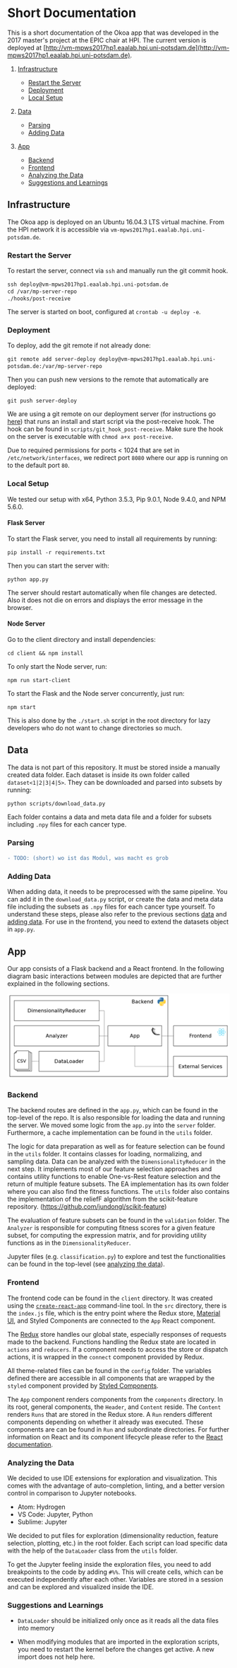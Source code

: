 # Short Documentation

This is a short documentation of the Okoa app that was developed in the 2017 master's project at the EPIC chair at HPI. The current version is deployed at [http://vm-mpws2017hp1.eaalab.hpi.uni-potsdam.de](http://vm-mpws2017hp1.eaalab.hpi.uni-potsdam.de).

1.  [Infrastructure](#infrastructure)
    * [Restart the Server](#server-restart)
    * [Deployment](#deployment)
    * [Local Setup](#local-setup)
2.  [Data](#data)
    * [Parsing](#parsing)
    * [Adding Data](#adding-data)
3.  [App](#app)

    * [Backend](#backend)
    * [Frontend](#frontend)
    * [Analyzing the Data](#analyzing-data)
    * [Suggestions and Learnings](#suggestions-learnings)

<a name="infrastructure"/>

## Infrastructure

The Okoa app is deployed on an Ubuntu 16.04.3 LTS virtual machine. From the HPI network it is accessible via `vm-mpws2017hp1.eaalab.hpi.uni-potsdam.de`.

<a name="server-restart"/>

### Restart the Server

To restart the server, connect via `ssh` and manually run the git commit hook.

```
ssh deploy@vm-mpws2017hp1.eaalab.hpi.uni-potsdam.de
cd /var/mp-server-repo
./hooks/post-receive
```

The server is started on boot, configured at `crontab -u deploy -e`.

<a name="deployment"/>

### Deployment

To deploy, add the git remote if not already done:

```
git remote add server-deploy deploy@vm-mpws2017hp1.eaalab.hpi.uni-potsdam.de:/var/mp-server-repo
```

Then you can push new versions to the remote that automatically are deployed:

```
git push server-deploy
```

We are using a git remote on our deployment server (for instructions go [here](https://gist.github.com/noelboss/3fe13927025b89757f8fb12e9066f2fa)) that runs an install and start script via the post-receive hook. The hook can be found in `scripts/git_hook_post-receive`. Make sure the hook on the server is executable with `chmod a+x post-receive`.

Due to required permissions for ports < 1024 that are set in `/etc/network/interfaces`, we redirect port `8080` where our app is running on to the default port `80`.

<a name="local-setup"/>

### Local Setup

We tested our setup with x64, Python 3.5.3, Pip 9.0.1, Node 9.4.0, and NPM 5.6.0.

#### Flask Server

To start the Flask server, you need to install all requirements by running:

```
pip install -r requirements.txt
```

Then you can start the server with:

```
python app.py
```

The server should restart automatically when file changes are detected. Also it does not die on errors and displays the error message in the browser.

#### Node Server

Go to the client directory and install dependencies:

```
cd client && npm install
```

To only start the Node server, run:

```
npm run start-client
```

To start the Flask and the Node server concurrently, just run:

```
npm start
```

This is also done by the `./start.sh` script in the root directory for lazy developers who do not want to change directories so much.

<a name="data"/>

## Data

The data is not part of this repository. It must be stored inside a manually created data folder.
Each dataset is inside its own folder called `dataset<1|2|3|4|5>`.
They can be downloaded and parsed into subsets by running:

```
python scripts/download_data.py
```

Each folder contains a data and meta data file and a folder for subsets including `.npy` files for each cancer type.

<a name="parsing"/>

### Parsing

```diff
- TODO: (short) wo ist das Modul, was macht es grob
```

<a name="adding-data"/>

### Adding Data

When adding data, it needs to be preprocessed with the same pipeline.
You can add it in the `download_data.py` script, or create the data and meta data file including the subsets as `.npy` files for each cancer type yourself.
To understand these steps, please also refer to the previous sections [data](#data) and [adding data](#adding-data).
For use in the frontend, you need to extend the datasets object in `app.py`.

<a name="app"/>

## App

Our app consists of a Flask backend and a React frontend. In the following diagram basic interactions between modules are depicted that are further explained in the following sections.

![Architecture](architecture.png)

<a name="backend"/>

### Backend

The backend routes are defined in the `app.py`, which can be found in the top-level of the repo. It is also responsible for loading the data and running the server. We moved some logic from the `app.py` into the `server` folder. Furthermore, a cache implementation can be found in the `utils` folder.

The logic for data preparation as well as for feature selection can be found in the `utils` folder. It contains classes for loading, normalizing, and sampling data. Data can be analyzed with the `DimensionalityReducer` in the next step. It implements most of our feature selection approaches and contains utility functions to enable One-vs-Rest feature selection and the return of multiple feature subsets.
The EA implementation has its own folder where you can also find the fitness functions.
The `utils` folder also contains the implementation of the reliefF algorithm from the scikit-feature repository. (https://github.com/jundongl/scikit-feature)

The evaluation of feature subsets can be found in the `validation` folder. The `Analyzer` is responsible for computing fitness scores for a given feature subset, for computing the expression matrix, and for providing utility functions as in the `DimensionalityReducer`.

Jupyter files (e.g. `classification.py`) to explore and test the functionalities can be found in the top-level (see [analyzing the data](#analyzing-data)).

<a name="frontend"/>

### Frontend

The frontend code can be found in the `client` directory. It was created using the [`create-react-app`](https://github.com/facebook/create-react-app) command-line tool. In the `src` directory, there is the `index.js` file, which is the entry point where the Redux store, [Material UI](http://www.material-ui.com/#/), and Styled Components are connected to the `App` React component.

The [Redux](https://redux.js.org/) store handles our global state, especially responses of requests made to the backend. Functions handling the Redux state are located in `actions` and `reducers`. If a component needs to access the store or dispatch actions, it is wrapped in the `connect` component provided by Redux.

All theme-related files can be found in the `config` folder. The variables defined there are accessible in all components that are wrapped by the `styled` component provided by [Styled Components](https://www.styled-components.com/).

The `App` component renders components from the `components` directory. In its root, general components, the `Header`, and `Content` reside. The `Content` renders `Runs` that are stored in the Redux store. A `Run` renders different components depending on whether it already was executed. These components are can be found in `Run` and subordinate directories. For further information on React and its component lifecycle please refer to the [React documentation](https://reactjs.org/docs/hello-world.html).

<a name="analyzing-data"/>

### Analyzing the Data

We decided to use IDE extensions for exploration and visualization.
This comes with the advantage of auto-completion, linting, and a better version control in comparison to Jupyter notebooks.

* Atom: Hydrogen
* VS Code: Jupyter, Python
* Sublime: Jupyter

We decided to put files for exploration (dimensionality reduction, feature selection, plotting, etc.) in the root folder.
Each script can load specific data with the help of the `DataLoader` class from the `utils` folder.

To get the Jupyter feeling inside the exploration files, you need to add breakpoints to the code by adding `#%%`.
This will create cells, which can be executed independently after each other. Variables are stored in a session and can be explored and visualized inside the IDE.

<a name="suggestions-learnings"/>

### Suggestions and Learnings

* `DataLoader` should be initialized only once as it reads all the data files into memory

* When modifying modules that are imported in the exploration scripts, you need to restart the kernel before the changes get active. A new import does not help here.
